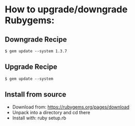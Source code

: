 # How to upgrade/downgrade Rubygems:

## Downgrade Recipe

    $ gem update --system 1.3.7

## Upgrade Recipe

    $ gem update --system

## Install from source

*   Download from: https://rubygems.org/pages/download
*   Unpack into a directory and cd there
*   Install with: ruby setup.rb
